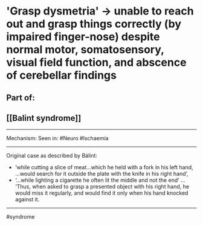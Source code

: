 # 'Grasp dysmetria' → unable to reach out and grasp things correctly (by impaired finger-nose) despite normal motor, somatosensory, visual field function, and abscence of cerebellar findings
## Part of:
## [[Balint syndrome]]

---
Mechanism:
Seen in: #Neuro #Ischaemia 

---

Original case as described by Bálint:

- ‘while cutting a slice of meat...which he held with a fork in his left hand, ...would search for it outside the plate with the knife in his right hand’, 
- ‘...while lighting a cigarette he often lit the middle and not the end’ ... ‘Thus, when asked to grasp a presented object with his right hand, he would miss it regularly, and would find it only when his hand knocked against it.


---
#syndrome 
